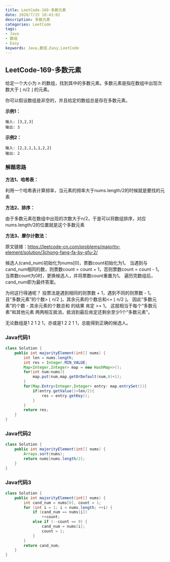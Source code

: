 ```yaml
---
title: LeetCode-169-多数元素
date: 2020/7/15 10:43:02
description: 多数元素
categories: LeetCode
tags: 
- Java
- 数组
- Easy
keywords: Java,数组,Easy,LeetCode
---
```


## LeetCode-169-多数元素

给定一个大小为 n 的数组，找到其中的多数元素。多数元素是指在数组中出现次数大于 ⌊ n/2 ⌋ 的元素。

你可以假设数组是非空的，并且给定的数组总是存在多数元素。

<!--more-->

**示例1：**

```
输入: [3,2,3]
输出: 3
```

**示例2：**

```
输入: [2,2,1,1,1,2,2]
输出: 2
```

### 解题思路

**方法1、哈希表：**

利用一个哈希表计算频率，当元素的频率大于nums.length/2的时候就是要找的元素

**方法2、排序：**

由于多数元素在数组中出现的次数大于n/2，于是可以将数组排序，对应nums.length/2的位置就是这个多数元素

**方法3、摩尔计数法：**

原文链接：https://leetcode-cn.com/problems/majority-element/solution/3chong-fang-fa-by-gfu-2/

候选人(cand_num)初始化为nums[0]，票数count初始化为1。
当遇到与cand_num相同的数，则票数count = count + 1，否则票数count = count - 1。
当票数count为0时，更换候选人，并将票数count重置为1。
遍历完数组后，cand_num即为最终答案。

为何这行得通呢？
投票法是遇到相同的则票数 + 1，遇到不同的则票数 - 1。
且“多数元素”的个数> ⌊ n/2 ⌋，其余元素的个数总和<= ⌊ n/2 ⌋。
因此“多数元素”的个数 - 其余元素的个数总和 的结果 肯定 >= 1。
这就相当于每个“多数元素”和其他元素 两两相互抵消，抵消到最后肯定还剩余至少1个“多数元素”。

无论数组是1 2 1 2 1，亦或是1 2 2 1 1，总能得到正确的候选人。

### Java代码1


```java
class Solution {
    public int majorityElement(int[] nums) {
        int len = nums.length;
        int res = Integer.MIN_VALUE;
        Map<Integer,Integer> map = new HashMap<>();
        for(int num:nums){
            map.put(num,map.getOrDefault(num,0)+1);
        }
        for(Map.Entry<Integer,Integer> entry: map.entrySet()){
            if(entry.getValue()>len/2){
                res = entry.getKey();
            }
        }
        return res;
    }
}
```

### Java代码2

```java
class Solution {
    public int majorityElement(int[] nums) {
        Arrays.sort(nums);
        return nums[nums.length/2];
    }
}
```

### Java代码3

```java
class Solution {
    public int majorityElement(int[] nums) {
        int cand_num = nums[0], count = 1;
        for (int i = 1; i < nums.length; ++i) {
            if (cand_num == nums[i])
                ++count;
            else if (--count == 0) {
                cand_num = nums[i];
                count = 1;
            }
        }
        return cand_num;
    }
}
```




